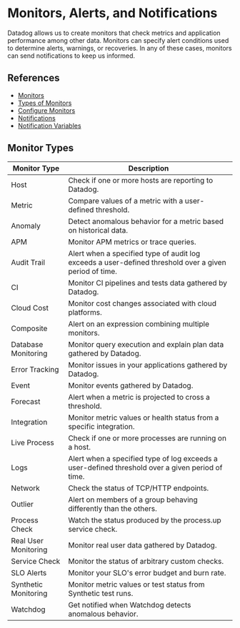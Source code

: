 # Monitors, Alerts, and Notifications

Datadog allows us to create monitors that check metrics and application performance among other data.  Monitors can specify alert conditions used to determine alerts, warnings, or recoveries.  In any of these cases, monitors can send notifications to keep us informed.

## References
- [Monitors](https://docs.datadoghq.com/monitors/)
- [Types of Monitors](https://docs.datadoghq.com/monitors/types/)
- [Configure Monitors](https://docs.datadoghq.com/monitors/configuration/)
- [Notifications](https://docs.datadoghq.com/monitors/notify/)
- [Notification Variables](https://docs.datadoghq.com/monitors/notify/variables/)

## Monitor Types
|Monitor Type|Description|
|------------|-----------|
|Host |  Check if one or more hosts are reporting to Datadog.|
|Metric |  Compare values of a metric with a user-defined threshold.|
|Anomaly |  Detect anomalous behavior for a metric based on historical data.|
|APM |  Monitor APM metrics or trace queries.|
|Audit Trail |  Alert when a specified type of audit log exceeds a user-defined threshold over a given period of time.|
|CI |  Monitor CI pipelines and tests data gathered by Datadog.|
|Cloud Cost |  Monitor cost changes associated with cloud platforms.|
|Composite |  Alert on an expression combining multiple monitors.|
|Database Monitoring |  Monitor query execution and explain plan data gathered by Datadog.|
|Error Tracking |  Monitor issues in your applications gathered by Datadog.|
|Event |  Monitor events gathered by Datadog.|
|Forecast |  Alert when a metric is projected to cross a threshold.|
|Integration |  Monitor metric values or health status from a specific integration.|
|Live Process |  Check if one or more processes are running on a host.|
|Logs |  Alert when a specified type of log exceeds a user-defined threshold over a given period of time.|
|Network |  Check the status of TCP/HTTP endpoints.|
|Outlier |  Alert on members of a group behaving differently than the others.|
|Process Check |  Watch the status produced by the process.up service check.|
|Real User Monitoring |  Monitor real user data gathered by Datadog.|
|Service Check |  Monitor the status of arbitrary custom checks.|
|SLO Alerts |  Monitor your SLO's error budget and burn rate.|
|Synthetic Monitoring |  Monitor metric values or test status from Synthetic test runs.|
|Watchdog |  Get notified when Watchdog detects anomalous behavior.|
